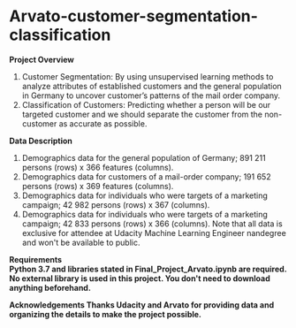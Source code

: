 # Arvato-customer-segmentation-classification
<b>Project Overview</b>
1. Customer Segmentation: By using unsupervised learning methods to analyze attributes of established customers and the general population in Germany to uncover customer’s patterns of the mail order company. 
2. Classification of Customers: Predicting whether a person will be our targeted customer and we should separate the customer from the non-customer as accurate as possible. 

<b>Data Description</b>
1. Demographics data for the general population of Germany; 891 211 persons (rows) x 366 features (columns).
2. Demographics data for customers of a mail-order company; 191 652 persons (rows) x 369 features (columns).
3. Demographics data for individuals who were targets of a marketing campaign; 42 982 persons (rows) x 367 (columns).
4. Demographics data for individuals who were targets of a marketing campaign; 42 833 persons (rows) x 366 (columns).
Note that all data is exclusive for attendee at Udacity Machine Learning Engineer nandegree and won't be available to public. 

<b>Requirements<b> <br>
Python 3.7 and libraries stated in Final_Project_Arvato.ipynb are required. No external library is used in this project. You don't need to download anything beforehand. 

<b>Acknowledgements</b>
Thanks Udacity and Arvato for providing data and organizing the details to make the project possible. 
